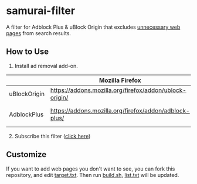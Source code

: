 # samurai-filter

A filter for Adblock Plus & uBlock Origin that excludes [unnecessary web pages](https://www.sejuku.net/) from search results.

## How to Use

1. Install ad removal add-on.

||Mozilla Firefox|Google Chrome|Microsoft Edge|
|--|--|--|--|
|uBlockOrigin|https://addons.mozilla.org/firefox/addon/ublock-origin/|https://chrome.google.com/webstore/detail/ublock-origin/cjpalhdlnbpafiamejdnhcphjbkeiagm|https://microsoftedge.microsoft.com/addons/detail/ublock-origin/odfafepnkmbhccpbejgmiehpchacaeak|
|AdblockPlus|https://addons.mozilla.org/firefox/addon/adblock-plus/|https://chrome.google.com/webstore/detail/adblock-plus-free-ad-bloc/cfhdojbkjhnklbpkdaibdccddilifddb|https://microsoftedge.microsoft.com/addons/detail/adblock-plus-free-ad-bl/gmgoamodcdcjnbaobigkjelfplakmdhh|

2. Subscribe this filter ([click here](https://subscribe.adblockplus.org/?location=https://raw.githubusercontent.com/yujixr/samurai-filter/master/list.txt&title=samurai-filter))

## Customize

If you want to add web pages you don't want to see, you can fork this repository, and edit [target.txt](target.txt).
Then run [build.sh](build.sh), [list.txt](list.txt) will be updated.
